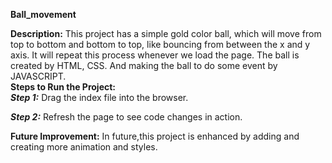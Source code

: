 **Ball_movement**

**Description:**
   This project has a simple gold color ball, which will move from top to bottom and bottom to top, like bouncing from between the x and y axis. It will repeat this process whenever we load the page. The ball is created by HTML, CSS. And making the ball to do some event by JAVASCRIPT.  
  **Steps to Run the Project:**  
***Step 1:*** Drag the index file into the browser.

***Step 2:*** Refresh the page to see code changes in action.

**Future Improvement:**
In future,this project is enhanced by adding and creating more animation and styles.
